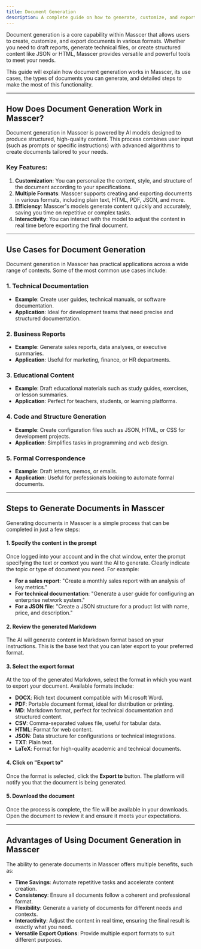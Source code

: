 ```yaml
---
title: Document Generation
description: A complete guide on how to generate, customize, and export documents in Masscer.
---
```


Document generation is a core capability within Masscer that allows users to create, customize, and export documents in various formats. Whether you need to draft reports, generate technical files, or create structured content like JSON or HTML, Masscer provides versatile and powerful tools to meet your needs.

This guide will explain how document generation works in Masscer, its use cases, the types of documents you can generate, and detailed steps to make the most of this functionality.

---

## How Does Document Generation Work in Masscer?

Document generation in Masscer is powered by AI models designed to produce structured, high-quality content. This process combines user input (such as prompts or specific instructions) with advanced algorithms to create documents tailored to your needs.

### Key Features:
1. **Customization**: You can personalize the content, style, and structure of the document according to your specifications.
2. **Multiple Formats**: Masscer supports creating and exporting documents in various formats, including plain text, HTML, PDF, JSON, and more.
3. **Efficiency**: Masscer's models generate content quickly and accurately, saving you time on repetitive or complex tasks.
4. **Interactivity**: You can interact with the model to adjust the content in real time before exporting the final document.

---

## Use Cases for Document Generation

Document generation in Masscer has practical applications across a wide range of contexts. Some of the most common use cases include:

### **1. Technical Documentation**
- **Example**: Create user guides, technical manuals, or software documentation.
- **Application**: Ideal for development teams that need precise and structured documentation.

### **2. Business Reports**
- **Example**: Generate sales reports, data analyses, or executive summaries.
- **Application**: Useful for marketing, finance, or HR departments.

### **3. Educational Content**
- **Example**: Draft educational materials such as study guides, exercises, or lesson summaries.
- **Application**: Perfect for teachers, students, or learning platforms.

### **4. Code and Structure Generation**
- **Example**: Create configuration files such as JSON, HTML, or CSS for development projects.
- **Application**: Simplifies tasks in programming and web design.

### **5. Formal Correspondence**
- **Example**: Draft letters, memos, or emails.
- **Application**: Useful for professionals looking to automate formal documents.

---

## Steps to Generate Documents in Masscer

Generating documents in Masscer is a simple process that can be completed in just a few steps:

#### **1. Specify the content in the prompt**
Once logged into your account and in the chat window, enter the prompt specifying the text or context you want the AI to generate. Clearly indicate the topic or type of document you need. For example:
- **For a sales report**: "Create a monthly sales report with an analysis of key metrics."
- **For technical documentation**: "Generate a user guide for configuring an enterprise network system."
- **For a JSON file**: "Create a JSON structure for a product list with name, price, and description."

#### **2. Review the generated Markdown**
The AI will generate content in Markdown format based on your instructions. This is the base text that you can later export to your preferred format.

#### **3. Select the export format**
At the top of the generated Markdown, select the format in which you want to export your document. Available formats include:

- **DOCX**: Rich text document compatible with Microsoft Word.
- **PDF**: Portable document format, ideal for distribution or printing.
- **MD**: Markdown format, perfect for technical documentation and structured content.
- **CSV**: Comma-separated values file, useful for tabular data.
- **HTML**: Format for web content.
- **JSON**: Data structure for configurations or technical integrations.
- **TXT**: Plain text.
- **LaTeX**: Format for high-quality academic and technical documents.

#### **4. Click on "Export to"**
Once the format is selected, click the **Export to** button. The platform will notify you that the document is being generated.

#### **5. Download the document**
Once the process is complete, the file will be available in your downloads. Open the document to review it and ensure it meets your expectations.

---

## Advantages of Using Document Generation in Masscer

The ability to generate documents in Masscer offers multiple benefits, such as:

- **Time Savings**: Automate repetitive tasks and accelerate content creation.
- **Consistency**: Ensure all documents follow a coherent and professional format.
- **Flexibility**: Generate a variety of documents for different needs and contexts.
- **Interactivity**: Adjust the content in real time, ensuring the final result is exactly what you need.
- **Versatile Export Options**: Provide multiple export formats to suit different purposes.
